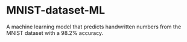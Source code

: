 # MNIST-dataset-ML
A machine learning model that predicts handwritten numbers from the MNIST dataset with a 98.2% accuracy.
